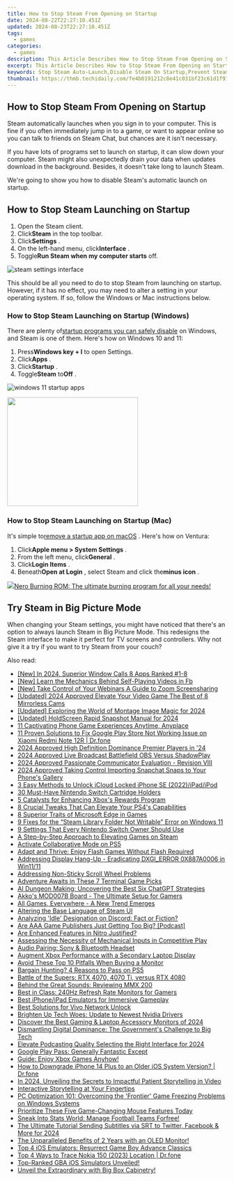 ```yaml
---
title: How to Stop Steam From Opening on Startup
date: 2024-08-22T22:27:10.451Z
updated: 2024-08-23T22:27:10.451Z
tags:
  - games
categories:
  - games
description: This Article Describes How to Stop Steam From Opening on Startup
excerpt: This Article Describes How to Stop Steam From Opening on Startup
keywords: Stop Steam Auto-Launch,Disable Steam On Startup,Prevent Steam Launch at Boot,Steam Startup Settings Guide,How To Turn Off Steam Launching,Steam Autostart Configuration Tips,Troubleshoot Steam Startup Issue
thumbnail: https://thmb.techidaily.com/fe4b0191212c8e41c031bf23c61d1f9123e35ac3bb319d7b6d127b4e0747eef8.jpg
---
```


## How to Stop Steam From Opening on Startup

 Steam automatically launches when you sign in to your computer. This is fine if you often immediately jump in to a game, or want to appear online so you can talk to friends on Steam Chat, but chances are it isn't necessary.

 If you have lots of programs set to launch on startup, it can slow down your computer. Steam might also unexpectedly drain your data when updates download in the background. Besides, it doesn't take long to launch Steam.

 We're going to show you how to disable Steam's automatic launch on startup.

## How to Stop Steam Launching on Startup

1. Open the Steam client.
2. Click**Steam** in the top toolbar.
3. Click**Settings** .
4. On the left-hand menu, click**Interface** .
5. Toggle**Run Steam when my computer starts** off.

![steam settings interface](https://static1.makeuseofimages.com/wordpress/wp-content/uploads/2023/07/steam-settings-interface.jpg)

 This should be all you need to do to stop Steam from launching on startup. However, if it has no effect, you may need to alter a setting in your operating system. If so, follow the Windows or Mac instructions below.

### How to Stop Steam Launching on Startup (Windows)

 There are plenty of[startup programs you can safely disable](https://www.makeuseof.com/tag/make-windows-start-faster-10-non-essential-startup-items-can-safely-remove/) on Windows, and Steam is one of them. Here's how on Windows 10 and 11:

1. Press**Windows key + I** to open Settings.
2. Click**Apps** .
3. Click**Startup** .
4. Toggle**Steam** to**Off** .

![windows 11 startup apps](https://static1.makeuseofimages.com/wordpress/wp-content/uploads/2023/07/windows-11-startup-apps.jpg)

<!-- affiliate ads begin -->
<a href="https://printrendy.pxf.io/c/5597632/1453719/17020" target="_top" id="1453719"><img src="//a.impactradius-go.com/display-ad/17020-1453719" border="0" alt="" width="300" height="250"/></a><img height="0" width="0" src="https://imp.pxf.io/i/5597632/1453719/17020" style="position:absolute;visibility:hidden;" border="0" />
<!-- affiliate ads end -->
### How to Stop Steam Launching on Startup (Mac)

 It's simple to[remove a startup app on macOS](https://www.makeuseof.com/tag/add-remove-delay-startup-items-mac/) . Here's how on Ventura:

1. Click**Apple menu > System Settings** .
2. From the left menu, click**General** .
3. Click**Login Items** .
4. Beneath**Open at Login** , select Steam and click the**minus icon** .

<!-- affiliate ads begin -->
<a href="https://store.nero.com/order/checkout.php?PRODS=39694080&QTY=1&AFFILIATE=108875&CART=1"><img src="http://cdnwww.nero.com/nero-com-wAssets/img/banners/2023/nbr/fire/Screenshot_1red_gb.jpg" border="0">Nero Burning ROM:
The ultimate burning program for all your needs!</a>
<!-- affiliate ads end -->
## Try Steam in Big Picture Mode

 When changing your Steam settings, you might have noticed that there's an option to always launch Steam in Big Picture Mode. This redesigns the Steam interface to make it perfect for TV screens and controllers. Why not give it a try if you want to try Steam from your couch?


<ins class="adsbygoogle"
     style="display:block"
     data-ad-format="autorelaxed"
     data-ad-client="ca-pub-7571918770474297"
     data-ad-slot="1223367746"></ins>



<ins class="adsbygoogle"
     style="display:block"
     data-ad-client="ca-pub-7571918770474297"
     data-ad-slot="8358498916"
     data-ad-format="auto"
     data-full-width-responsive="true"></ins>

<span class="atpl-alsoreadstyle">Also read:</span>
<div><ul>
<li><a href="https://screen-video-capture.techidaily.com/new-in-2024-superior-window-calls-8-apps-ranked-1-8/"><u>[New] In 2024, Superior Window Calls  8 Apps Ranked #1-8</u></a></li>
<li><a href="https://facebook-clips.techidaily.com/new-learn-the-mechanics-behind-self-playing-videos-in-fb/"><u>[New] Learn the Mechanics Behind Self-Playing Videos in Fb</u></a></li>
<li><a href="https://desktop-recording.techidaily.com/new-take-control-of-your-webinars-a-guide-to-zoom-screensharing/"><u>[New] Take Control of Your Webinars  A Guide to Zoom Screensharing</u></a></li>
<li><a href="https://youtube-tips.techidaily.com/ed-2024-approved-elevate-your-video-game-the-best-of-8-mirrorless-cams/"><u>[Updated] 2024 Approved  Elevate Your Video Game  The Best of 8 Mirrorless Cams</u></a></li>
<li><a href="https://fox-blue.techidaily.com/updated-exploring-the-world-of-montage-image-magic-for-2024/"><u>[Updated] Exploring the World of Montage Image Magic for 2024</u></a></li>
<li><a href="https://desktop-recording.techidaily.com/updated-holdscreen-rapid-snapshot-manual-for-2024/"><u>[Updated] HoldScreen  Rapid Snapshot Manual for 2024</u></a></li>
<li><a href="https://games-able.techidaily.com/11-captivating-phone-game-experiences-anytime-anyplace/"><u>11 Captivating Phone Game Experiences Anytime, Anyplace</u></a></li>
<li><a href="https://howto.techidaily.com/11-proven-solutions-to-fix-google-play-store-not-working-issue-on-xiaomi-redmi-note-12r-drfone-by-drfone-fix-android-problems-fix-android-problems/"><u>11 Proven Solutions to Fix Google Play Store Not Working Issue on Xiaomi Redmi Note 12R | Dr.fone</u></a></li>
<li><a href="https://article-tips.techidaily.com/2024-approved-high-definition-dominance-premier-players-in-24/"><u>2024 Approved  High Definition Dominance  Premier Players in '24</u></a></li>
<li><a href="https://screen-mirroring-recording.techidaily.com/2024-approved-live-broadcast-battlefield-obs-versus-shadowplay/"><u>2024 Approved  Live Broadcast Battlefield  OBS Versus ShadowPlay</u></a></li>
<li><a href="https://screen-video-capture.techidaily.com/2024-approved-passionate-communicator-evaluation-revision-viii/"><u>2024 Approved  Passionate Communicator Evaluation - Revision VIII</u></a></li>
<li><a href="https://snapchat-videos.techidaily.com/2024-approved-taking-control-importing-snapchat-snaps-to-your-phones-gallery/"><u>2024 Approved  Taking Control  Importing Snapchat Snaps to Your Phone's Gallery</u></a></li>
<li><a href="https://activate-lock.techidaily.com/3-easy-methods-to-unlock-icloud-locked-iphone-se-2022ipadipod-by-drfone-ios/"><u>3 Easy Methods to Unlock iCloud Locked iPhone SE (2022)/iPad/iPod</u></a></li>
<li><a href="https://games-able.techidaily.com/30-must-have-nintendo-switch-cartridge-holders/"><u>30 Must-Have Nintendo Switch Cartridge Holders</u></a></li>
<li><a href="https://games-able.techidaily.com/5-catalysts-for-enhancing-xboxs-rewards-program/"><u>5 Catalysts for Enhancing Xbox's Rewards Program</u></a></li>
<li><a href="https://games-able.techidaily.com/8-crucial-tweaks-that-can-elevate-your-ps4s-capabilities/"><u>8 Crucial Tweaks That Can Elevate Your PS4's Capabilities</u></a></li>
<li><a href="https://games-able.techidaily.com/8-superior-traits-of-microsoft-edge-in-games/"><u>8 Superior Traits of Microsoft Edge in Games</u></a></li>
<li><a href="https://games-able.techidaily.com/9-fixes-for-the-steam-library-folder-not-writable-error-on-windows-11/"><u>9 Fixes for the “Steam Library Folder Not Writable” Error on Windows 11</u></a></li>
<li><a href="https://games-able.techidaily.com/9-settings-that-every-nintendo-switch-owner-should-use/"><u>9 Settings That Every Nintendo Switch Owner Should Use</u></a></li>
<li><a href="https://games-able.techidaily.com/a-step-by-step-approach-to-elevating-games-on-steam/"><u>A Step-by-Step Approach to Elevating Games on Steam</u></a></li>
<li><a href="https://games-able.techidaily.com/activate-collaborative-mode-on-ps5/"><u>Activate Collaborative Mode on PS5</u></a></li>
<li><a href="https://games-able.techidaily.com/adapt-and-thrive-enjoy-flash-games-without-flash-required/"><u>Adapt and Thrive: Enjoy Flash Games Without Flash Required</u></a></li>
<li><a href="https://games-able.techidaily.com/addressing-display-hang-up-eradicating-dxgierror-0x887a0006-in-win1111/"><u>Addressing Display Hang-Up - Eradicating DXGI_ERROR 0X887A0006 in Win11/11</u></a></li>
<li><a href="https://games-able.techidaily.com/addressing-non-sticky-scroll-wheel-problems/"><u>Addressing Non-Sticky Scroll Wheel Problems</u></a></li>
<li><a href="https://games-able.techidaily.com/adventure-awaits-in-these-7-terminal-game-picks/"><u>Adventure Awaits in These 7 Terminal Game Picks</u></a></li>
<li><a href="https://games-able.techidaily.com/ai-dungeon-making-uncovering-the-best-six-chatgpt-strategies/"><u>AI Dungeon Making: Uncovering the Best Six ChatGPT Strategies</u></a></li>
<li><a href="https://games-able.techidaily.com/akkos-mod007b-board-the-ultimate-setup-for-gamers/"><u>Akko's MOD007B Board - The Ultimate Setup for Gamers</u></a></li>
<li><a href="https://games-able.techidaily.com/all-games-everywhere-a-new-trend-emerges/"><u>All Games, Everywhere - A New Trend Emerges</u></a></li>
<li><a href="https://games-able.techidaily.com/altering-the-base-language-of-steam-ui/"><u>Altering the Base Language of Steam UI</u></a></li>
<li><a href="https://games-able.techidaily.com/analyzing-idle-designation-on-discord-fact-or-fiction/"><u>Analyzing 'Idle' Designation on Discord: Fact or Fiction?</u></a></li>
<li><a href="https://games-able.techidaily.com/are-aaa-game-publishers-just-getting-too-big-podcast/"><u>Are AAA Game Publishers Just Getting Too Big? [Podcast]</u></a></li>
<li><a href="https://games-able.techidaily.com/are-enhanced-features-in-nitro-justified/"><u>Are Enhanced Features in Nitro Justified?</u></a></li>
<li><a href="https://games-able.techidaily.com/assessing-the-necessity-of-mechanical-inputs-in-competitive-play/"><u>Assessing the Necessity of Mechanical Inputs in Competitive Play</u></a></li>
<li><a href="https://games-able.techidaily.com/audio-pairing-sony-and-bluetooth-headset/"><u>Audio Pairing: Sony & Bluetooth Headset</u></a></li>
<li><a href="https://games-able.techidaily.com/augment-xbox-performance-with-a-secondary-laptop-display/"><u>Augment Xbox Performance with a Secondary Laptop Display</u></a></li>
<li><a href="https://games-able.techidaily.com/avoid-these-top-10-pitfalls-when-buying-a-monitor/"><u>Avoid These Top 10 Pitfalls When Buying a Monitor</u></a></li>
<li><a href="https://games-able.techidaily.com/bargain-hunting-4-reasons-to-pass-on-ps5/"><u>Bargain Hunting? 4 Reasons to Pass on PS5</u></a></li>
<li><a href="https://games-able.techidaily.com/battle-of-the-supers-rtx-4070-4070-ti-versus-rtx-4080/"><u>Battle of the Supers: RTX 4070, 4070 Ti, versus RTX 4080</u></a></li>
<li><a href="https://games-able.techidaily.com/behind-the-great-sounds-reviewing-mmx-200/"><u>Behind the Great Sounds: Reviewing MMX 200</u></a></li>
<li><a href="https://games-able.techidaily.com/best-in-class-240hz-refresh-rate-monitors-for-gamers/"><u>Best in Class: 240Hz Refresh Rate Monitors for Gamers</u></a></li>
<li><a href="https://games-able.techidaily.com/best-iphoneipad-emulators-for-immersive-gameplay/"><u>Best iPhone/iPad Emulators for Immersive Gameplay</u></a></li>
<li><a href="https://sim-unlock.techidaily.com/best-solutions-for-vivo-network-unlock-by-drfone-android/"><u>Best Solutions for Vivo Network Unlock</u></a></li>
<li><a href="https://games-able.techidaily.com/1719173653926-brighten-up-tech-woes-update-to-newest-nvidia-drivers/"><u>Brighten Up Tech Woes: Update to Newest Nvidia Drivers</u></a></li>
<li><a href="https://hardware-tips.techidaily.com/discover-the-best-gaming-and-laptop-accessory-monitors-of-2024/"><u>Discover the Best Gaming & Laptop Accessory Monitors of 2024</u></a></li>
<li><a href="https://facebook.techidaily.com/dismantling-digital-dominance-the-governments-challenge-to-big-tech/"><u>Dismantling Digital Dominance: The Government's Challenge to Big Tech</u></a></li>
<li><a href="https://vp-tips.techidaily.com/elevate-podcasting-quality-selecting-the-right-interface-for-2024/"><u>Elevate Podcasting Quality  Selecting the Right Interface for 2024</u></a></li>
<li><a href="https://games-able.techidaily.com/1719167009807-google-play-pass-generally-fantastic-except/"><u>Google Play Pass: Generally Fantastic Except</u></a></li>
<li><a href="https://games-able.techidaily.com/1719169753046-guide-enjoy-xbox-games-anyhow/"><u>Guide: Enjoy Xbox Games Anyhow!</u></a></li>
<li><a href="https://blog-min.techidaily.com/how-to-downgrade-iphone-14-plus-to-an-older-ios-system-version-drfone-by-drfone-ios-system-repair-ios-system-repair/"><u>How to Downgrade iPhone 14 Plus to an Older iOS System Version? | Dr.fone</u></a></li>
<li><a href="https://some-skills.techidaily.com/in-2024-unveiling-the-secrets-to-impactful-patient-storytelling-in-video/"><u>In 2024, Unveiling the Secrets to Impactful Patient Storytelling in Video</u></a></li>
<li><a href="https://games-able.techidaily.com/1719163462577-interactive-storytelling-at-your-fingertips/"><u>Interactive Storytelling at Your Fingertips</u></a></li>
<li><a href="https://win-answers.techidaily.com/pc-optimization-101-overcoming-the-frontier-game-freezing-problems-on-windows-systems/"><u>PC Optimization 101: Overcoming the 'Frontier' Game Freezing Problems on Windows Systems</u></a></li>
<li><a href="https://games-able.techidaily.com/1719170557511-prioritize-these-five-game-changing-mouse-features-today/"><u>Prioritize These Five Game-Changing Mouse Features Today</u></a></li>
<li><a href="https://games-able.techidaily.com/1719166201276-sneak-into-stats-world-manage-football-teams-forfree/"><u>Sneak Into Stats World: Manage Football Teams Forfree!</u></a></li>
<li><a href="https://some-skills.techidaily.com/the-ultimate-tutorial-sending-subtitles-via-srt-to-twitter-facebook-and-more-for-2024/"><u>The Ultimate Tutorial  Sending Subtitles via SRT to Twitter, Facebook & More for 2024</u></a></li>
<li><a href="https://games-able.techidaily.com/1719161758026-the-unparalleled-benefits-of-2-years-with-an-oled-monitor/"><u>The Unparalleled Benefits of 2 Years with an OLED Monitor!</u></a></li>
<li><a href="https://games-able.techidaily.com/1719166702515-top-4-ios-emulators-resurrect-game-boy-advance-classics/"><u>Top 4 iOS Emulators: Resurrect Game Boy Advance Classics</u></a></li>
<li><a href="https://android-location-track.techidaily.com/top-4-ways-to-trace-nokia-150-2023-location-drfone-by-drfone-virtual-android/"><u>Top 4 Ways to Trace Nokia 150 (2023) Location | Dr.fone</u></a></li>
<li><a href="https://games-able.techidaily.com/1719164624136-top-ranked-gba-ios-simulators-unveiled/"><u>Top-Ranked GBA iOS Simulators Unveiled!</u></a></li>
<li><a href="https://games-able.techidaily.com/1719173536654-unveil-the-extraordinary-with-big-box-cabinetry/"><u>Unveil the Extraordinary with Big Box Cabinetry!</u></a></li>
</ul></div>
